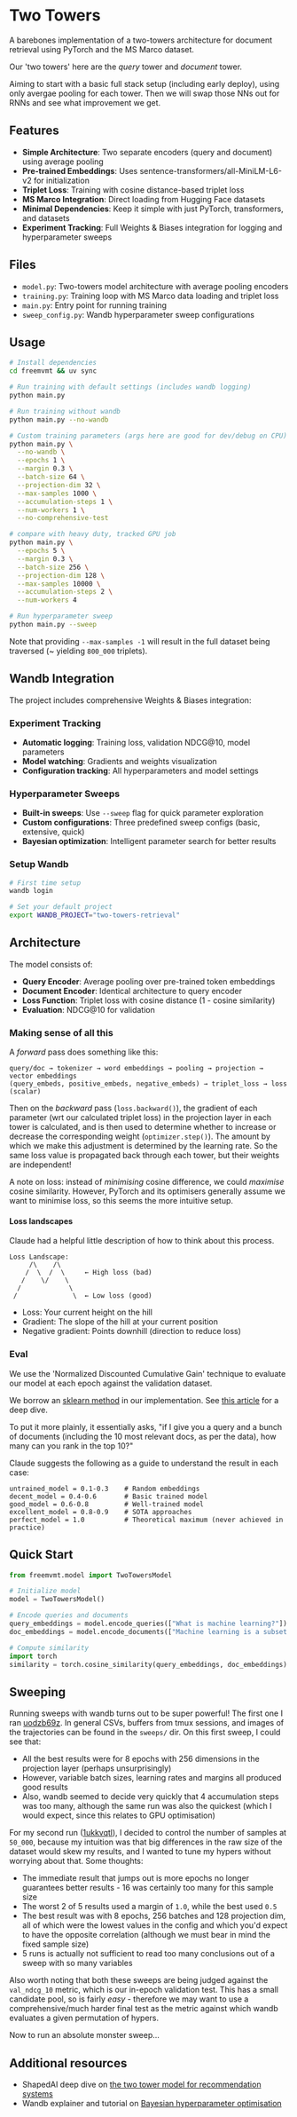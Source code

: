 # Two Towers

A barebones implementation of a two-towers architecture for document retrieval using PyTorch and the MS Marco dataset.

Our 'two towers' here are the *query* tower and *document* tower.

Aiming to start with a basic full stack setup (including early deploy), using only avergae pooling for each tower. Then we will swap those NNs out for RNNs and see what improvement we get.


## Features

- **Simple Architecture**: Two separate encoders (query and document) using average pooling
- **Pre-trained Embeddings**: Uses sentence-transformers/all-MiniLM-L6-v2 for initialization
- **Triplet Loss**: Training with cosine distance-based triplet loss
- **MS Marco Integration**: Direct loading from Hugging Face datasets
- **Minimal Dependencies**: Keep it simple with just PyTorch, transformers, and datasets
- **Experiment Tracking**: Full Weights & Biases integration for logging and hyperparameter sweeps


## Files

- `model.py`: Two-towers model architecture with average pooling encoders
- `training.py`: Training loop with MS Marco data loading and triplet loss
- `main.py`: Entry point for running training
- `sweep_config.py`: Wandb hyperparameter sweep configurations


## Usage

```bash
# Install dependencies
cd freemvmt && uv sync

# Run training with default settings (includes wandb logging)
python main.py

# Run training without wandb
python main.py --no-wandb

# Custom training parameters (args here are good for dev/debug on CPU)
python main.py \
  --no-wandb \
  --epochs 1 \
  --margin 0.3 \
  --batch-size 64 \
  --projection-dim 32 \
  --max-samples 1000 \
  --accumulation-steps 1 \
  --num-workers 1 \
  --no-comprehensive-test

# compare with heavy duty, tracked GPU job
python main.py \
  --epochs 5 \
  --margin 0.3 \
  --batch-size 256 \
  --projection-dim 128 \
  --max-samples 10000 \
  --accumulation-steps 2 \
  --num-workers 4

# Run hyperparameter sweep
python main.py --sweep
```

Note that providing `--max-samples -1` will result in the full dataset being traversed (~ yielding `800_000` triplets).


## Wandb Integration

The project includes comprehensive Weights & Biases integration:

### Experiment Tracking
- **Automatic logging**: Training loss, validation NDCG@10, model parameters
- **Model watching**: Gradients and weights visualization
- **Configuration tracking**: All hyperparameters and model settings

### Hyperparameter Sweeps
- **Built-in sweeps**: Use `--sweep` flag for quick parameter exploration
- **Custom configurations**: Three predefined sweep configs (basic, extensive, quick)
- **Bayesian optimization**: Intelligent parameter search for better results

### Setup Wandb

```bash
# First time setup
wandb login

# Set your default project
export WANDB_PROJECT="two-towers-retrieval"
```


## Architecture

The model consists of:
- **Query Encoder**: Average pooling over pre-trained token embeddings
- **Document Encoder**: Identical architecture to query encoder
- **Loss Function**: Triplet loss with cosine distance (1 - cosine similarity)
- **Evaluation**: NDCG@10 for validation

### Making sense of all this

A *forward* pass does something like this:

```
query/doc → tokenizer → word embeddings → pooling → projection → vector embeddings
(query_embeds, positive_embeds, negative_embeds) → triplet_loss → loss (scalar)
```

Then on the *backward* pass (`loss.backward()`), the gradient of each parameter (wrt our calculated triplet loss) in the projection layer in each tower is calculated, and is then used to determine whether to increase or decrease the corresponding weight (`optimizer.step()`). The amount by which we make this adjustment is determined by the learning rate. So the same loss value is propagated back through each tower, but their weights are independent!

A note on loss: instead of *minimising* cosine difference, we could *maximise* cosine similarity. However, PyTorch and its optimisers generally assume we want to minimise loss, so this seems the more intuitive setup.

#### Loss landscapes

Claude had a helpful little description of how to think about this process.

```
Loss Landscape:
     /\    /\
    /  \  /  \     ← High loss (bad)
   /    \/    \
  /            \
 /              \  ← Low loss (good)
```

- Loss: Your current height on the hill
- Gradient: The slope of the hill at your current position
- Negative gradient: Points downhill (direction to reduce loss)

### Eval

We use the 'Normalized Discounted Cumulative Gain' technique to evaluate our model at each epoch against the validation dataset.

We borrow an [sklearn method](https://scikit-learn.org/stable/modules/generated/sklearn.metrics.ndcg_score.html) in our implementation. See [this article](https://www.evidentlyai.com/ranking-metrics/ndcg-metric) for a deep dive.

To put it more plainly, it essentially asks, "if I give you a query and a bunch of documents (including the 10 most relevant docs, as per the data), how many can you rank in the top 10?"

Claude suggests the following as a guide to understand the result in each case:

```
untrained_model = 0.1-0.3    # Random embeddings
decent_model = 0.4-0.6       # Basic trained model  
good_model = 0.6-0.8         # Well-trained model
excellent_model = 0.8-0.9    # SOTA approaches
perfect_model = 1.0          # Theoretical maximum (never achieved in practice)
```


## Quick Start

```python
from freemvmt.model import TwoTowersModel

# Initialize model
model = TwoTowersModel()

# Encode queries and documents
query_embeddings = model.encode_queries(["What is machine learning?"])
doc_embeddings = model.encode_documents(["Machine learning is a subset of AI..."])

# Compute similarity
import torch
similarity = torch.cosine_similarity(query_embeddings, doc_embeddings)
```


## Sweeping

Running sweeps with wandb turns out to be super powerful! The first one I ran [uodzb69z](https://wandb.ai/freemvmt-london/two-towers-retrieval/sweeps/uodzb69z/workspace?nw=nwuserfreemvmt). In general CSVs, buffers from tmux sessions, and images of the trajectories can be found in the `sweeps/` dir. On this first sweep, I could see that:

- All the best results were for 8 epochs with 256 dimensions in the projection layer (perhaps unsurprisingly)
- However, variable batch sizes, learning rates and margins all produced good results
- Also, wandb seemed to decide very quickly that 4 accumulation steps was too many, although the same run was also the quickest (which I would expect, since this relates to GPU optimisation)

For my second run ([1ukkvqtl](https://wandb.ai/freemvmt-london/two-towers-retrieval/sweeps/1ukkvqtl?nw=nwuserfreemvmt)), I decided to control the number of samples at `50_000`, because my intuition was that big differences in the raw size of the dataset would skew my results, and I wanted to tune my hypers without worrying about that. Some thoughts:

- The immediate result that jumps out is more epochs no longer guarantees better results - 16 was certainly too many for this sample size
- The worst 2 of 5 results used a margin of `1.0`, while the best used `0.5`
- The best result was with 8 epochs, 256 batches and 128 projection dim, all of which were the lowest values in the config and which you'd expect to have the opposite correlation (although we must bear in mind the fixed sample size)
- 5 runs is actually not sufficient to read too many conclusions out of a sweep with so many variables

Also worth noting that both these sweeps are being judged against the `val_ndcg_10` metric, which is our in-epoch validation test. This has a small candidate pool, so is fairly *easy* - therefore we may want to use a comprehensive/much harder final test as the metric against which wandb evaluates a given permutation of hypers.

Now to run an absolute monster sweep...


## Additional resources

- ShapedAI deep dive on [the two tower model for recommendation systems](https://www.shaped.ai/blog/the-two-tower-model-for-recommendation-systems-a-deep-dive)
- Wandb explainer and tutorial on [Bayesian hyperparameter optimisation](https://wandb.ai/wandb_fc/articles/reports/What-Is-Bayesian-Hyperparameter-Optimization-With-Tutorial---Vmlldzo1NDQyNzcw#what-are-hyperparameters?)
